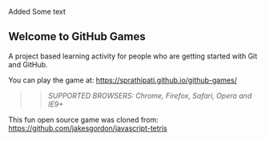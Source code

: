Added Some text

## Welcome to GitHub Games

A project based learning activity for people who are getting started with Git and GitHub.

You can play the game at: https://sprathipati.github.io/github-games/

>> _*SUPPORTED BROWSERS*: Chrome, Firefox, Safari, Opera and IE9+_

This fun open source game was cloned from: https://github.com/jakesgordon/javascript-tetris
